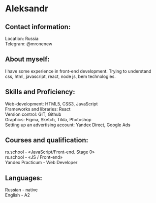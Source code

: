 # Aleksandr

## Contact information:
Location: Russia  
Telegram: @mronenew  

## About myself:
I have some experience in front-end development. Trying to understand css, html, javascript, react, node js, bem technologies.  

## Skills and Proficiency:
Web-development: HTML5, CSS3, JavaScript  
Frameworks and libraries: React  
Version control: GIT, Github  
Graphics: Figma, Sketch, Tilda, Photoshop  
Setting up an advertising account: Yandex Direct, Google Ads  

## Courses and qualification:
rs.school - «JavaScript/Front-end. Stage 0»  
rs.school - «JS / Front-end»  
Yandex Practicum - Web Developer  

## Languages:
Russian - native  
English - A2